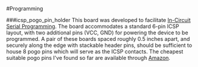 #Programming

###icsp_pogo_pin_holder
This board was developed to facilitate [In-Circuit Serial Programming](https://en.wikipedia.org/wiki/In-system_programming). The board accommodates a standard 6-pin ICSP layout, with two additional pins (VCC, GND) for powering the device to be programmed. A pair of these boards spaced roughly 0.5 inches apart, and securely along the edge with stackable header pins, should be sufficient to house 8 pogo pins which will serve as the ICSP contacts. The cheapest suitable pogo pins I've found so far are available through [Amazon](http://www.amazon.com/gp/product/B00BG6JJZY?psc=1&redirect=true&ref_=oh_aui_detailpage_o01_s00).
